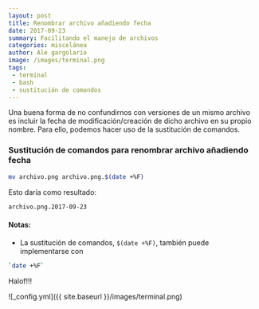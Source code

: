 ```yaml
---
layout: post
title: Renombrar archivo añadiendo fecha
date: 2017-09-23
summary: Facilitando el manejo de archivos
categories: miscelánea
author: Ale gargolario
image: /images/terminal.png
tags:
 - terminal
 - bash
 - sustitución de comandos
---
```


Una buena forma de no confundirnos con versiones de un mismo archivo es incluir la fecha de modificación/creación de dicho archivo en su propio nombre. Para ello, podemos hacer uso de la sustitución de comandos.

### Sustitución de comandos para renombrar archivo añadiendo fecha

``` bash
mv archivo.png archivo.png.$(date +%F)
```
Esto daría como resultado:

``` bash
archivo.png.2017-09-23
```

#### Notas:
+ La sustitución de comandos, `$(date +%F)`, también puede implementarse con 
```bash
`date +%F`
```

Halof!!!

![_config.yml]({{ site.baseurl }}/images/terminal.png)

